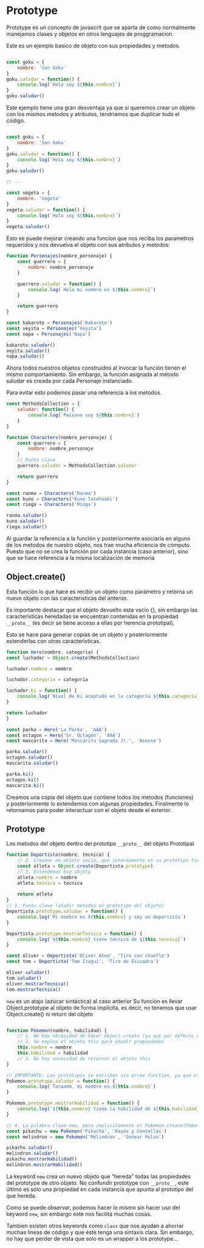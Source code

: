 # Prototype 

Prototype es un concepto de javascrit que se aparta de como normalmente manejamos clases y objetos en otros lenguajes de proggramacion.

Este es un ejemplo basico de objeto con sus propiedades y metodos.

```javascript

const goku = {
    nombre: 'Son Goku'
}
goku.saludar = function() {
    console.log(`Hola soy ${this.nombre}`)
}
goku.saludar()


```

Este ejemplo tiene una gran desventaja ya que si queremos crear un objeto con los mismos metodos y atributos, tendriamos que duplicar todo el código.

```javascript

const goku = {
    nombre: 'Son Goku'
}
goku.saludar = function() {
    console.log(`Hola soy ${this.nombre}`)
}
goku.saludar()

// ---

const vegeta = {
    nombre: 'Vegeta'
}
vegeta.saludar = function() {
    console.log(`Hola soy ${this.nombre}`)
}
vegeta.saludar()

```
Esto se puede mejorar creando una funcion que nos reciba los parametros requeridos y nos devuelva el objeto con sus atributos y metodos:

```javascript
function Personajes(nombre_personaje) {
    const guerrero = {
        nombre: nombre_personaje
    }

    guerrero.saludar = function() {
        console.log(`Hola mi nombre es ${this.nombre}`)
    }

    return guerrero
}

const kakaroto = Personajes('Kakaroto')
const veyita = Personajes('Veyita')
const napa = Personajes('Napa')

kakaroto.saludar()
veyita.saludar()
napa.saludar()
```

Ahora todos nuestros objetos construidos al invocar la función tienen el mismo comportamiento. Sin embargo, la función asignada al método saludar es creada por cada Personaje instanciado.

Para evitar esto podemos pasar una referencia a los metodos.


```javascript
const MethodsCollection = {
    saludar: function() {
        console.log(`Paisano soy ${this.nombre}`)
    }
}

function Characters(nombre_personaje) {
    const guerrero = {
        nombre: nombre_personaje
    }
    // Punto clave
    guerrero.saludar = MethodsCollection.saludar

    return guerrero
}

const ranma = Characters('Ranma')
const kuno = Characters('Kuno Tatehuaki')
const rioga = Characters('Rioga')

ranma.saludar()
kuno.saludar()
rioga.saludar()
```

Al guardar la referencia a la función y posteriormente asociarla en alguno de los metodos de nuestro objeto, nos trae mucha eficiencia de cómputo. Puesto que no se crea la función por cada instancia (caso anterior), sino que se hace referencia a la misma localización de memoria

## Object.create()

Esta función lo que hace es recibir un objeto como parámetro y retorna un nuevo objeto con las caracteristicas del anterior.

Es importante destacar que el objeto devuelto esta vacío {}, sin embargo las caracteristicas heredadas se encuentran contenidas en la propiedad ```__proto__```  (es decir se tiene acceso a ellas por herencia prototipal).

Esto se hace para generar copias de un objeto y posteriormente extenderlas con otras caracteristicas.

```javascript
function Hero(nombre, categoria) {
const luchador = Object.create(MethodsCollection)

luchador.nombre = nombre

luchador.categoria = categoria

luchador.ki = function() {
    console.log(`Nivel de Ki aceptado en la categoría ${this.categoria}`)
}

return luchador
}

const parka = Hero('La Parka', 'AAA')
const octagon = Hero('Sr. Octagón', 'AAA')
const mascarita = Hero('Mascarita Sagrada Jr.', 'Asenso')

parka.saludar()
octagon.saludar()
mascarita.saludar()

parka.ki()
octagon.ki()
mascarita.ki()
```

Creamos una copia del objeto que contiene todos los metodos (funciones) y posteriormente lo extendemos con algunas propiedades. Finalmente lo retornamos para poder interactuar con el objeto desde el exterior.

## Prototype

Los metodos del objeto dentro del prototipo ```__proto__``` del objeto Prototipal

```javascript
function Deportista(nombre, tecnica) {
    // 2. Creamos un objeto vacío, que internamente en su prototipo tiene declarada la función saludar (heredada)
    const atleta = Object.create(Deportista.prototype)
    // 3. Extendemos ese objeto
    atleta.nombre = nombre
    atleta.tecnica = tecnica
    
    return atleta
}
// 1. Punto clave (añadir metodos al prototipo del objeto)
Deportista.prototype.saludar = function() {
    console.log(`Mi nombre es ${this.nombre} y soy un deportista`)
}

Deportista.prototype.mostrarTecnica = function() {
    console.log(`${this.nombre} tiene técnica de ${this.tecnica}`)
}

const oliver = Deportista('Oliver Atom', 'Tiro con chanfle')
const tom = Deportista('Tom Izagui', 'Tiro de Escuadra')

oliver.saludar()
tom.saludar()
oliver.mostrarTecnica()
tom.mostrarTecnica()
```

```new```  es un atajo (azúcar sintáctica) al caso anterior
Su función es llevar Object.prototype al objeto de forma implícita, es decir, no tenemos que usar Object.create() ni return del objeto

```javascript

function Pokemon(nombre, habilidad) {
    // 1. No hay necesidad de hacer Object.create (ya que por defecto el objeto es this)
    // 2. Se emplea el objeto this para añadir propiedades
    this.nombre = nombre
    this.habilidad = habilidad
    // 3. No hay necesidad de retornar el objeto this
}

// IMPORTANTE: Los prototipos se escriben sin arrow function, ya que el hacerlo cambiariamos por completo el contexto de this, ahora sería window
Pokemon.prototype.saludar = function() {
    console.log(`Taraamm, mi nombre es ${this.nombre}`)
}

Pokemon.prototype.mostrarHabilidad = function() {
    console.log(`${this.nombre} tiene la habilidad de ${this.habilidad}`)
}

// 4. La palabra clave new, pasa implicitamente el Pokemon.create(Pokemon.prototype) dentro del objeto prototipal. También retorna implicitamente el obejeto this
const pikachu = new Pokemon('Pikachú', 'Rayos y Centellas')
const melindron = new Pokemon('Mélindron', 'Genear Polvo')

pikachu.saludar()
melindron.saludar()
pikachu.mostrarHabilidad()
melindron.mostrarHabilidad()
```

La keyword ```new``` crea un nuevo objeto que “hereda” todas las propiedades del prototype de otro objeto. No confundir prototype con ```__proto__```, este último es sólo una propiedad en cada instancía que apunta al prototipo del que hereda.

Como se puede observar, podemos hacer lo mismo sin hacer uso del keyword ```new```, sin embargo este nos facilita muchas cosas.

Tambien existen otros keywords como ```class``` que nos ayudan a ahorrar muchas lineas de código y que éste tenga una sintaxis clara. Sin embargo, no hay que perder de vista que solo es un wrapper a los prototype...


